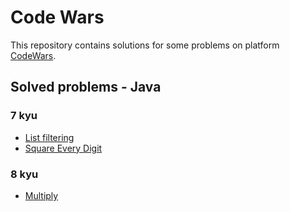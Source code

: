 # Code Wars

This repository contains solutions for some problems on platform [CodeWars](https://www.codewars.com/).

## Solved problems - Java

### 7 kyu

* [List filtering](https://github.com/m-godyn/code-wars/blob/master/src/main/kyu7/ListFiltering.java)
* [Square Every Digit](https://github.com/m-godyn/code-wars/blob/master/src/main/kyu7/SquareDigit.java)

### 8 kyu

* [Multiply](https://github.com/m-godyn/code-wars/blob/master/src/main/kyu8/Multiply.java)

